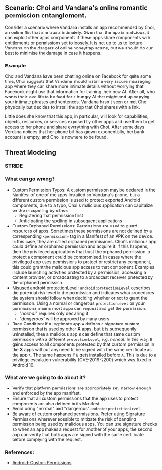 ## Scenario: Choi and Vandana's online romantic permission entanglement. 
 
Consider a scenario where Vandana installs an app recommended by Choi, an online flirt that she trusts intimately. Given that the app is malicious, it can exploit other apps components if these apps share components with entitlements or permissions set to loosely. It is not up to us to lecture Vandana on the dangers of online honeytrap scams, but we should do our best to minimise the damage in case it happens.
 
### Example
 
Choi and Vandana have been chatting online on Facebook for quite some time, Choi suggests that Vandana should install a very secure messaging app where they can share more intimate details without worrying that Facebook might use that information for training their new AI. After all, who wants their love life to be food for a hungry AI that might end up copying your intimate phrases and sentences. 
Vandana hasn't seen or met Choi physically but decides to install the app that Choi shares with a link. 
 
Little does she know that this app, in particular, will look for capabilities, objects, resources, or services exposed by other apps and use them to get access to her phone and share everything with Choi. After some days Verdana notices that her phone bill has grown exponentially, her bank account is empty, and Choi is nowhere to be found. 
 
## Threat Modeling

### STRIDE

### What can go wrong? 
 
- Custom Permission Typos: A custom permission may be declared in the Manifest of one of the apps installed on Vandana's phone, but a different custom permission is used to protect exported Android components, due to a typo, Choi's malicious application can capitalize on the misspelling by either: 
  - Registering that permission first 
  - Anticipating the spelling in subsequent applications 
- Custom Orphaned Permissions: Permissions are used to guard resources of apps. Sometimes these permissions are not defined by a corresponding `<permission>` tag in a Manifest of an APK on the device. In this case, they are called orphaned permissions. Choi's malicious app could define an orphaned permission and acquire it. If this happens, then the privileged applications that trust the orphaned permission to protect a component could be compromised. In cases where the privileged app uses permissions to protect or restrict any component, this could grant the malicious app access to that component. Examples include launching activities protected by a permission, accessing a content provider, or broadcasting to a broadcast receiver protected by the orphaned permission. 
- Misused android:protectionLevel: `android:protectionLevel` describes the potential risk level in the permission and indicates what procedures the system should follow when deciding whether or not to grant the permission. Using a normal or dangerous `protectionLevel` on your permissions means most apps can request and get the permission: 
  - *"normal"* requires only declaring it 
  - *"dangerous"* will be approved by many users 
- Race Condition: If a legitimate app `A` defines a signature custom permission that is used by other **X** apps, but it is subsequently uninstalled, then a malicious app `B` can define that same custom permission with a different `protectionLevel`, e.g. *normal*. In this way, `B` gains access to all components protected by that custom permission in the **X** apps without any need to be signed with the same certificate as the app `A`. 
The same happens if `B` gets installed before `A`. 
This is due to a privilege escalation vulnerability (CVE-2019-2200) which was fixed in Android 10. 
 
### What are we going to do about it?
 
- Verify that platform permissions are appropriately set, narrow enough and enforced by the app manifest. 
- Ensure that all custom permissions that the app uses to protect components are also defined in its Manifest. 
- Avoid using "normal" and "dangerous" `android:protectionLevel`.  
- Be aware of custom orphaned permissions. Prefer using Signature Permissions wherever possible to mitigate the risk of dangling permission being used by malicious apps. You can use signature checks so when an app makes a request for another of your apps, the second app can verify that both apps are signed with the same certificate before complying with the request.
 
### References: 
 
- [Android: Custom Permissions](https://developer.android.com/privacy-and-security/risks/custom-permissions) 
